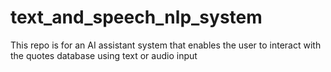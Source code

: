# text_and_speech_nlp_system
This repo is for an AI assistant system that enables the user to interact with the quotes database using text or audio input 
